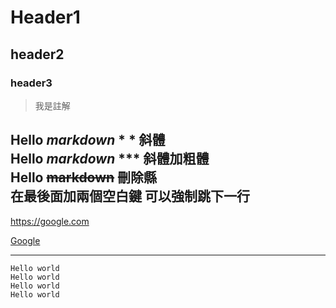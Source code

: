 # Header1
## header2
### header3

> 我是註解

Hello *markdown*  * * 斜體  
Hello ***markdown***  *** 斜體加粗體  
Hello ~~markdown~~ 刪除縣  
在最後面加兩個空白鍵 可以強制跳下一行
---

<https://google.com>

[Google](https://google.com)

---

```
Hello world
Hello world
Hello world
Hello world
```

